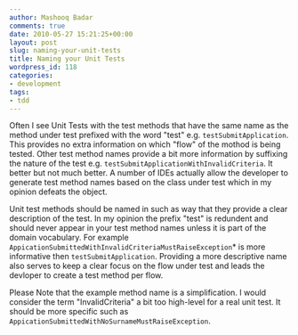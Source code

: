 ```yaml
---
author: Mashooq Badar
comments: true
date: 2010-05-27 15:21:25+00:00
layout: post
slug: naming-your-unit-tests
title: Naming your Unit Tests
wordpress_id: 118
categories:
- development
tags:
- tdd
---
```


Often I see Unit Tests with the test methods that have the same name as the method under test prefixed with the word "test" e.g. `testSubmitApplication`. This provides no extra information on which "flow" of the mothod is being tested. Other test method names provide a bit more information by suffixing the nature of the test e.g. `testSubmitApplicationWithInvalidCriteria`. It better but not much better. A number of IDEs actually allow the developer to generate test method names based on the class under test which in my opinion defeats the object.

Unit test methods should be named in such as way that they provide a clear description of the test. In my opinion the prefix "test" is redundent and should never appear in your test method names unless it is part of the domain vocabulary. For example `AppicationSubmittedWithInvalidCriteriaMustRaiseException`* is more informative then `testSubmitApplication`. Providing a more descriptive name also serves to keep a clear focus on the flow under test and leads the devloper to create a test method per flow.

Please Note that the example method name is a simplification. I would consider the term "InvalidCriteria" a bit too high-level for a real unit test. It should be more specific such as `AppicationSubmittedWithNoSurnameMustRaiseException`.
